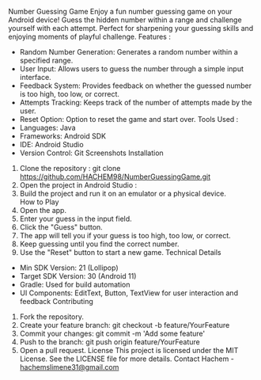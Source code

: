 Number Guessing Game
Enjoy a fun number guessing game on your Android device! Guess the hidden number within a range and challenge yourself with each attempt. Perfect for sharpening your guessing skills and enjoying moments of playful challenge.
   Features : 
- Random Number Generation: Generates a random number within a specified range.
- User Input: Allows users to guess the number through a simple input interface.
- Feedback System: Provides feedback on whether the guessed number is too high, too low, or correct.
- Attempts Tracking: Keeps track of the number of attempts made by the user.
- Reset Option: Option to reset the game and start over.
  Tools Used :
- Languages: Java
- Frameworks: Android SDK
- IDE: Android Studio
- Version Control: Git
  Screenshots
  Installation
1. Clone the repository :
  git clone https://github.com/HACHEM98/NumberGuessingGame.git
2. Open the project in Android Studio :
3. Build the project and run it on an emulator or a physical device.  
  How to Play
1. Open the app.
2. Enter your guess in the input field.
3. Click the "Guess" button.
4. The app will tell you if your guess is too high, too low, or correct.
5. Keep guessing until you find the correct number.
6. Use the "Reset" button to start a new game.
   Technical Details
- Min SDK Version: 21 (Lollipop)
- Target SDK Version: 30 (Android 11)
- Gradle: Used for build automation
- UI Components: EditText, Button, TextView for user interaction and feedback
  Contributing
1. Fork the repository.
2. Create your feature branch:
   git checkout -b feature/YourFeature
3. Commit your changes:
   git commit -m 'Add some feature'
4. Push to the branch:
   git push origin feature/YourFeature
5. Open a pull request.
  License
This project is licensed under the MIT License. See the LICENSE file for more details.
  Contact
Hachem - hachemslimene31@gmail.com   
       
